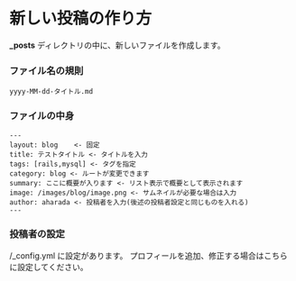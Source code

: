 
# 新しい投稿の作り方

**_posts** ディレクトリの中に、新しいファイルを作成します。

### ファイル名の規則

    yyyy-MM-dd-タイトル.md


### ファイルの中身

    ---
    layout: blog    <- 固定
    title: テストタイトル <- タイトルを入力
    tags: [rails,mysql] <- タグを指定
    category: blog <- ルートが変更できます
    summary: ここに概要が入ります <- リスト表示で概要として表示されます
    image: /images/blog/image.png <- サムネイルが必要な場合は入力
    author: aharada <- 投稿者を入力(後述の投稿者設定と同じものを入れる)
    ---

### 投稿者の設定

/_config.yml に設定があります。
プロフィールを追加、修正する場合はこちらに設定してください。
